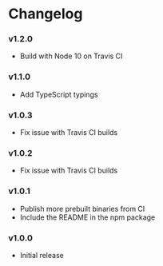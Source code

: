 # Changelog

### v1.2.0

* Build with Node 10 on Travis CI

### v1.1.0

* Add TypeScript typings

### v1.0.3

* Fix issue with Travis CI builds

### v1.0.2

* Fix issue with Travis CI builds

### v1.0.1

* Publish more prebuilt binaries from CI
* Include the README in the npm package

### v1.0.0

* Initial release
